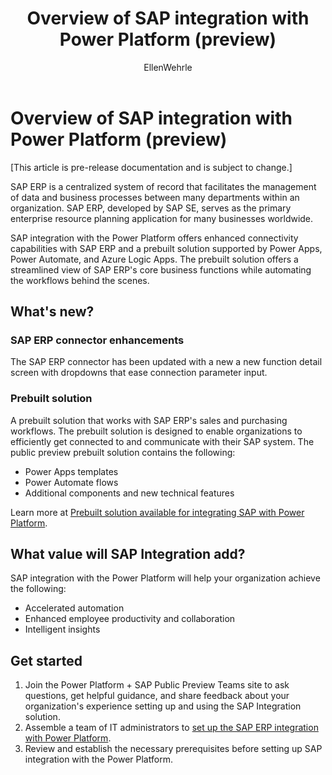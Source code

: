 ﻿---
title: Overview of SAP integration with Power Platform (preview)
description: Learn about the SAP integration with Power Platform, and the capabilities of the SAP connector working with Power Automate.
services: ''
suite: flow
documentationcenter: na
author: EllenWehrle
manager: jongilman
editor: ''
tags: ''
ms.devlang: na
ms.subservice: cloud-flow
ms.topic: article
ms.tgt_pltfrm: na
ms.workload: na
ms.date: 09/19/2022
ms.author: ellenwehrle
search.app: 
  - Flow
search.audienceType: 
  - flowmaker
  - enduser
---

# Overview of SAP integration with Power Platform (preview)

[This article is pre-release documentation and is subject to change.]

SAP ERP is a centralized system of record that facilitates the management of data and business processes between many departments within an organization. SAP ERP, developed by SAP SE, serves as the primary enterprise resource planning application for many businesses worldwide.

 SAP integration with the Power Platform offers enhanced connectivity capabilities with SAP ERP and a prebuilt solution supported by Power Apps, Power Automate, and Azure Logic Apps. The prebuilt solution offers a streamlined view of SAP ERP's core business functions while automating the workflows behind the scenes.

## What's new?

### SAP ERP connector enhancements

The SAP ERP connector has been updated with a new a new function detail screen with dropdowns that ease connection parameter input.

### Prebuilt solution

A prebuilt solution that works with SAP ERP's sales and purchasing workflows. The prebuilt solution is designed to enable organizations to efficiently get connected to and communicate with their SAP system. The public preview prebuilt solution contains the following:

- Power Apps templates
- Power Automate flows
- Additional components and new technical features

Learn more at [Prebuilt solution available for integrating SAP with Power Platform](solutions.md).

## What value will SAP Integration add?

SAP integration with the Power Platform will help your organization achieve the following:

- Accelerated automation
- Enhanced employee productivity and collaboration
- Intelligent insights

## Get started

1. Join the Power Platform + SAP Public Preview Teams site to ask questions, get helpful guidance, and share feedback about your organization's experience setting up and using the SAP Integration solution.
1. Assemble a team of IT administrators to [set up the SAP ERP integration with Power Platform](set-up-prepare.md).
1. Review and establish the necessary prerequisites before setting up SAP integration with the Power Platform.
